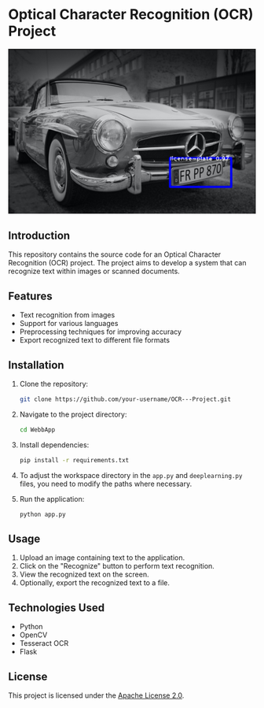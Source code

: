 # Optical Character Recognition (OCR) Project

![OCR Demo](image.png)

## Introduction

This repository contains the source code for an Optical Character Recognition (OCR) project. The project aims to develop a system that can recognize text within images or scanned documents.

## Features

- Text recognition from images
- Support for various languages
- Preprocessing techniques for improving accuracy
- Export recognized text to different file formats

## Installation

1. Clone the repository:

    ```bash
    git clone https://github.com/your-username/OCR---Project.git
    ```

2. Navigate to the project directory:

    ```bash
    cd WebbApp
    ```

3. Install dependencies:

    ```bash
    pip install -r requirements.txt
    ```

4. To adjust the workspace directory in the ```app.py``` and ```deeplearning.py``` files, you need to modify the paths where necessary.

5. Run the application:

    ```bash
    python app.py
    ```

## Usage

1. Upload an image containing text to the application.
2. Click on the "Recognize" button to perform text recognition.
3. View the recognized text on the screen.
4. Optionally, export the recognized text to a file.

## Technologies Used

- Python
- OpenCV
- Tesseract OCR
- Flask

## License

This project is licensed under the [Apache License 2.0](LICENSE).

